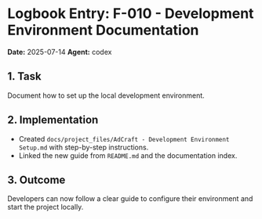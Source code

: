 # Logbook Entry: F-010 - Development Environment Documentation

**Date:** 2025-07-14
**Agent:** codex

## 1. Task
Document how to set up the local development environment.

## 2. Implementation
- Created `docs/project_files/AdCraft - Development Environment Setup.md` with step-by-step instructions.
- Linked the new guide from `README.md` and the documentation index.

## 3. Outcome
Developers can now follow a clear guide to configure their environment and start the project locally.
